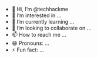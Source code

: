 - 👋 Hi, I’m @techhackme
- 👀 I’m interested in ...
- 🌱 I’m currently learning ...
- 💞️ I’m looking to collaborate on ...
- 📫 How to reach me ...
- 😄 Pronouns: ...
- ⚡ Fun fact: ...

<!---
techhackme/techhackme is a ✨ special ✨ repository because its `README.md` (this file) appears on your GitHub profile.
You can click the Preview link to take a look at your changes.
--->
